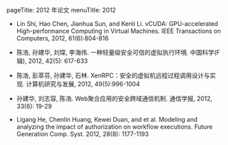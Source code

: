 pageTitle: 2012 年论文
menuTitle: 2012

* Lin Shi, Hao Chen, Jianhua Sun, and Kenli Li. vCUDA: GPU-accelerated High-performance Computing in Virtual Machines. IEEE Transactions on Computers, 2012, 61(6):804-816

* 陈浩, 孙建华, 刘琛, 李海伟. 一种轻量级安全可信的虚拟执行环境. 中国科学(F辑), 2012, 42(5): 617-633

* 陈浩, 彭萃芬, 孙建华, 石林. XenRPC：安全的虚拟机远程过程调用设计与实现. 计算机研究与发展, 2012, 49(5):996-1004

* 孙建华, 刘志容, 陈浩. Web聚合应用的安全跨域通信机制. 通信学报, 2012, 33(6): 19-29

* Ligang He, Chenlin Huang, Kewei Duan, and et al. Modeling and analyzing the impact of authorization on workflow executions. Future Generation Comp. Syst. 2012, 28(8): 1177-1193
